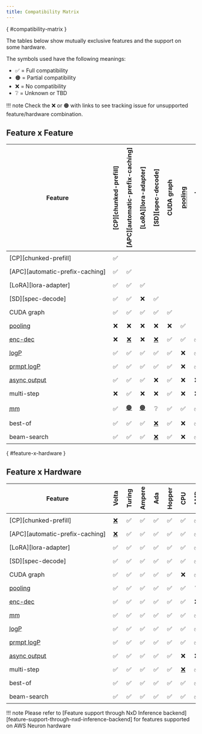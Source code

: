 ```yaml
---
title: Compatibility Matrix
---
```

[](){ #compatibility-matrix }

The tables below show mutually exclusive features and the support on some hardware.

The symbols used have the following meanings:

- ✅ = Full compatibility
- 🟠 = Partial compatibility
- ❌ = No compatibility
- ❔ = Unknown or TBD

!!! note
    Check the ❌ or 🟠 with links to see tracking issue for unsupported feature/hardware combination.

## Feature x Feature

<style>
td:not(:first-child) {
  text-align: center !important;
}
td {
  padding: 0.5rem !important;
  white-space: nowrap;
}

th {
  padding: 0.5rem !important;
  min-width: 0 !important;
}

th:not(:first-child) {
  writing-mode: vertical-lr;
  transform: rotate(180deg)
}
</style>

| Feature | [CP][chunked-prefill] | [APC][automatic-prefix-caching] | [LoRA][lora-adapter] | [SD][spec-decode] | CUDA graph | <abbr title="Pooling Models">pooling</abbr> | <abbr title="Encoder-Decoder Models">enc-dec</abbr> | <abbr title="Logprobs">logP</abbr> | <abbr title="Prompt Logprobs">prmpt logP</abbr> | <abbr title="Async Output Processing">async output</abbr> | multi-step | <abbr title="Multimodal Inputs">mm</abbr> | best-of | beam-search |
|---|---|---|---|---|---|---|---|---|---|---|---|---|---|---|
| [CP][chunked-prefill] | ✅ | | | | | | | | | | | | | |
| [APC][automatic-prefix-caching] | ✅ | ✅ | | | | | | | | | | | | |
| [LoRA][lora-adapter] | ✅ | ✅ | ✅ | | | | | | | | | | | |
| [SD][spec-decode] | ✅ | ✅ | ❌ | ✅ | | | | | | | | | | |
| CUDA graph | ✅ | ✅ | ✅  | ✅ | ✅ | | | | | | | | | |
| <abbr title="Pooling Models">pooling</abbr> | ❌ | ❌ | ❌ | ❌ | ❌ | ✅ | | | | | | | | |
| <abbr title="Encoder-Decoder Models">enc-dec</abbr> | ❌ | [❌](gh-issue:7366) | ❌ | [❌](gh-issue:7366) | ✅ | ✅ | ✅ | | | | | | | |
| <abbr title="Logprobs">logP</abbr> | ✅ | ✅ | ✅ | ✅ | ✅ | ❌ | ✅ | ✅ | | | | | | |
| <abbr title="Prompt Logprobs">prmpt logP</abbr> | ✅ | ✅ | ✅ | ✅ | ✅ | ❌ | ✅ | ✅ | ✅ | | | | | |
| <abbr title="Async Output Processing">async output</abbr> | ✅ | ✅ | ✅ | ❌ | ✅ | ❌ | ❌ | ✅ | ✅ | ✅ | | | | |
| multi-step | ❌ | ✅ | ❌ | ❌ | ✅ | ❌ | ❌ | ✅ | ✅ | ✅ | ✅ | | | |
| <abbr title="Multimodal Inputs">mm</abbr> | ✅ | [🟠](gh-pr:8348) | [🟠](gh-pr:4194) | ❔ | ✅ | ✅ | ✅ | ✅ | ✅ | ✅ | ❔ | ✅ | | |
| best-of | ✅ | ✅ | ✅ | [❌](gh-issue:6137) | ✅ | ❌ | ✅ | ✅ | ✅ | ❔ | [❌](gh-issue:7968) | ✅ | ✅ | |
| beam-search | ✅ | ✅ | ✅ | [❌](gh-issue:6137) | ✅ | ❌ | ✅ | ✅ | ✅ | ❔ | [❌](gh-issue:7968) | ❔ | ✅ | ✅ |

[](){ #feature-x-hardware }

## Feature x Hardware

| Feature                                                   | Volta               | Turing    | Ampere    | Ada    | Hopper     | CPU                | AMD    | TPU |
|-----------------------------------------------------------|---------------------|-----------|-----------|--------|------------|--------------------|--------|-----|
| [CP][chunked-prefill]                                     | [❌](gh-issue:2729) | ✅        | ✅        | ✅     | ✅        | ✅                  | ✅     | ✅ |
| [APC][automatic-prefix-caching]                           | [❌](gh-issue:3687) | ✅        | ✅        | ✅     | ✅        | ✅                  | ✅     | ✅ |
| [LoRA][lora-adapter]                                      | ✅                  | ✅        | ✅        | ✅     | ✅        | ✅                  | ✅     | ✅ |
| [SD][spec-decode]                                         | ✅                  | ✅        | ✅        | ✅     | ✅        | ✅                  | ✅     | ❌ |
| CUDA graph                                                | ✅                  | ✅        | ✅        | ✅     | ✅        | ❌                  | ✅     | ❌ |
| <abbr title="Pooling Models">pooling</abbr>               | ✅                  | ✅        | ✅        | ✅     | ✅        | ✅                  | ❔     | ❌ |
| <abbr title="Encoder-Decoder Models">enc-dec</abbr>       | ✅                  | ✅        | ✅        | ✅     | ✅        | ✅                  | ❌     | ❌ |
| <abbr title="Multimodal Inputs">mm</abbr>                 | ✅                  | ✅        | ✅        | ✅     | ✅        | ✅                  | ✅     | ❌ |
| <abbr title="Logprobs">logP</abbr>                        | ✅                  | ✅        | ✅        | ✅     | ✅        | ✅                  | ✅     | ❌ |
| <abbr title="Prompt Logprobs">prmpt logP</abbr>           | ✅                  | ✅        | ✅        | ✅     | ✅        | ✅                  | ✅     | ❌ |
| <abbr title="Async Output Processing">async output</abbr> | ✅                  | ✅        | ✅        | ✅     | ✅        | ❌                  | ❌     | ❌ |
| multi-step                                                | ✅                  | ✅        | ✅        | ✅     | ✅        | [❌](gh-issue:8477) | ✅     | ❌ |
| best-of                                                   | ✅                  | ✅        | ✅        | ✅     | ✅        | ✅                  | ✅     | ❌ |
| beam-search                                               | ✅                  | ✅        | ✅        | ✅     | ✅        | ✅                  | ✅     | ❌ |

!!! note
    Please refer to [Feature support through NxD Inference backend][feature-support-through-nxd-inference-backend] for features supported on AWS Neuron hardware
